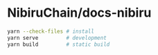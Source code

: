 # NibiruChain/docs-nibiru

```bash
yarn --check-files # install
yarn serve         # development
yarn build         # static build
```
